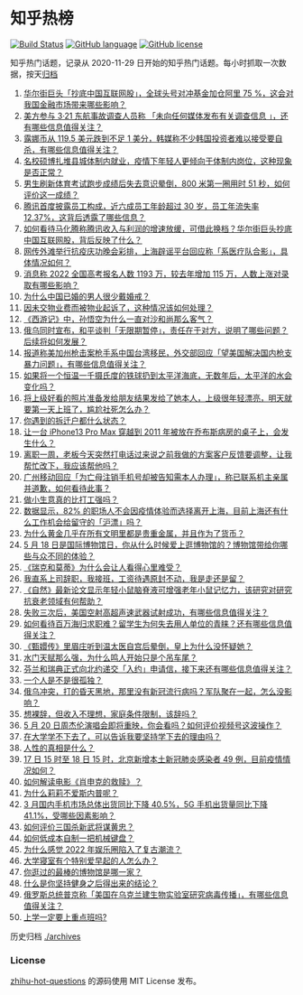 # 知乎热榜
[![Build Status](https://github.com/ToWeLong/zhihu-hot-questions/workflows/CI/badge.svg)](https://github.com/ToWeLong/zhihu-hot-questions/actions)
[![GitHub language](https://img.shields.io/badge/language-golang-orange.svg)](https://golang.org/)
[![GitHub license](https://img.shields.io/github/license/ToWeLong/zhihu-hot-questions)](https://github.com/ToWeLong/zhihu-hot-questions/blob/main/LICENSE)

知乎热门话题，记录从 2020-11-29 日开始的知乎热门话题。每小时抓取一次数据，按天[归档](./archives)

<!-- BEGIN -->

1. [华尔街巨头「抄底中国互联网股」，全球头号对冲基金加仓阿里 75 %，这会对我国金融市场带来哪些影响？](https://www.zhihu.com/question/533205748)
1. [美方参与 3·21 东航事故调查人员称 「未向任何媒体发布有关调查信息 」，还有哪些信息值得关注？](https://www.zhihu.com/question/533382090)
1. [露娜币从 119.5 美元跌到不足 1 美分，韩媒称不少韩国投资者难以接受要自杀，有哪些信息值得关注？](https://www.zhihu.com/question/533205759)
1. [名校硕博扎堆县城体制内就业，疫情下年轻人更倾向于体制内岗位，这种现象是否正常？](https://www.zhihu.com/question/533157380)
1. [男生刷新体育考试跑步成绩后失去意识晕倒，800 米第一圈用时 51 秒，如何评价这一成绩？](https://www.zhihu.com/question/533110897)
1. [腾讯首度披露员工构成，近六成员工年龄超过 30 岁，员工年流失率 12.37%，这背后透露了哪些信息？](https://www.zhihu.com/question/533122114)
1. [如何看待马化腾称腾讯收入与利润的增速放缓，可借此换档？华尔街巨头抄底中国互联网股，背后反映了什么？](https://www.zhihu.com/question/533194742)
1. [网传外滩举行抗疫庆功晚会彩排，上海辟谣平台回应称「系医疗队合影」，具体情况如何？](https://www.zhihu.com/question/533347464)
1. [消息称 2022 全国高考报名人数 1193 万，较去年增加 115 万，人数上涨对录取有哪些影响？](https://www.zhihu.com/question/533277763)
1. [为什么中国已婚的男人很少戴婚戒？](https://www.zhihu.com/question/532330233)
1. [因未交物业费而被物业起诉了，这种情况该如何处理？](https://www.zhihu.com/question/423513512)
1. [《西游记》中，孙悟空为什么一直对沙和尚那么客气？](https://www.zhihu.com/question/31273393)
1. [俄乌同时宣布，和平谈判「无限期暂停」，责任在于对方，说明了哪些问题？后续将如何发展？](https://www.zhihu.com/question/533369829)
1. [报道称美加州枪击案枪手系中国台湾移民，外交部回应「望美国解决国内枪支暴力问题」，有哪些信息值得关注？](https://www.zhihu.com/question/533253800)
1. [如果将一个恒温一千摄氏度的铁球扔到太平洋海底，无数年后，太平洋的水会变化吗？](https://www.zhihu.com/question/532679832)
1. [将上级好看的照片准备发给朋友结果发给了她本人，上级很年轻漂亮，明天就要第一天上班了，尴尬社死怎么办？](https://www.zhihu.com/question/532214506)
1. [你遇到的拆迁户都什么状态？](https://www.zhihu.com/question/462928237)
1. [让一台 iPhone13 Pro Max 穿越到 2011 年被放在乔布斯病房的桌子上，会发生什么？](https://www.zhihu.com/question/532627146)
1. [离职一周，老板今天突然打电话过来说之前我做的方案客户反馈要调整，让我帮忙改下，我应该帮他吗？](https://www.zhihu.com/question/439654421)
1. [广州移动回应「为亡母注销手机号却被告知需本人办理」，称已联系机主亲属并道歉，如何看待此事？](https://www.zhihu.com/question/533129909)
1. [做小生意真的比打工强吗？](https://www.zhihu.com/question/22394536)
1. [数据显示，82% 的职场人不会因疫情体验而选择离开上海，目前上海还有什么工作机会给留守的「沪漂」吗？](https://www.zhihu.com/question/533300172)
1. [为什么黄金几乎在所有文明里都是贵重金属，并且作为了货币？](https://www.zhihu.com/question/23846763)
1. [5 月 18 日是国际博物馆日，你从什么时候爱上逛博物馆的？博物馆带给你哪些与众不同的体验？](https://www.zhihu.com/question/533042132)
1. [《瑞克和莫蒂》为什么会让人看得心里难受？](https://www.zhihu.com/question/443445689)
1. [我直系上司辞职，我接班，工资待遇原封不动，我是走还是留？](https://www.zhihu.com/question/374413606)
1. [《自然》最新论文显示年轻小鼠脑脊液可增强老年小鼠记忆力，该研究对研究抗衰老领域有何帮助？](https://www.zhihu.com/question/532498282)
1. [失败三次后，美国空射高超声速武器试射成功，有哪些信息值得关注？](https://www.zhihu.com/question/533211969)
1. [如何看待百万海归求职难？留学生为何失去用人单位的青睐？还有哪些信息值得关注？](https://www.zhihu.com/question/533070178)
1. [《甄嬛传》里眉庄听到温太医自宫后晕倒，皇上为什么没怀疑她？](https://www.zhihu.com/question/336685603)
1. [水门天赋那么强，为什么鸣人开始只是个吊车尾？](https://www.zhihu.com/question/449206036)
1. [芬兰和瑞典正式向北约递交「入约」申请信，接下来还有哪些信息值得关注？](https://www.zhihu.com/question/533406131)
1. [一个人是不是很孤独？](https://www.zhihu.com/question/533285439)
1. [俄乌冲突，打的昏天黑地，那里没有新冠流行病吗？军队聚在一起，怎么没影响？](https://www.zhihu.com/question/530821286)
1. [想裸辞，但收入不理想，家庭条件限制，该辞吗？](https://www.zhihu.com/question/532909738)
1. [5 月 20 日周杰伦演唱会即将重映，你会看吗？如何评价视频号这波操作？](https://www.zhihu.com/question/533206475)
1. [在大学学不下去了，可以告诉我要坚持学下去的理由吗？](https://www.zhihu.com/question/533393146)
1. [人性的真相是什么？](https://www.zhihu.com/question/525200011)
1. [17 日 15 时至 18 日 15 时，北京新增本土新冠肺炎感染者 49 例，目前疫情情况如何？](https://www.zhihu.com/question/533427497)
1. [如何解读电影《肖申克的救赎》？](https://www.zhihu.com/question/28372893)
1. [为什么莉莉不爱斯内普呢？](https://www.zhihu.com/question/519401077)
1. [3 月国内手机市场总体出货同比下降 40.5%，5G 手机出货量同比下降 41.1%，受哪些因素影响？](https://www.zhihu.com/question/533108198)
1. [如何评价三国杀新武将谋黄忠？](https://www.zhihu.com/question/532142001)
1. [如何低成本自制一把机械键盘？](https://www.zhihu.com/question/36348985)
1. [为什么感觉 2022 年娱乐圈陷入了复古潮流？](https://www.zhihu.com/question/532116860)
1. [大学寝室有个特别爱早起的人怎么办？](https://www.zhihu.com/question/533343839)
1. [你逛过的最棒的博物馆是哪一家？](https://www.zhihu.com/question/26796039)
1. [什么是你坚持健身之后得出来的结论？](https://www.zhihu.com/question/512344696)
1. [俄罗斯总统普京称「美国在乌克兰建生物实验室研究病毒传播」，有哪些信息值得关注？](https://www.zhihu.com/question/533356116)
1. [上学一定要上重点班吗?](https://www.zhihu.com/question/533206857)

<!-- END -->

历史归档 [./archives](./archives)


### License
[zhihu-hot-questions](https://github.com/towelong/zhihu-hot-questions) 的源码使用 MIT License 发布。